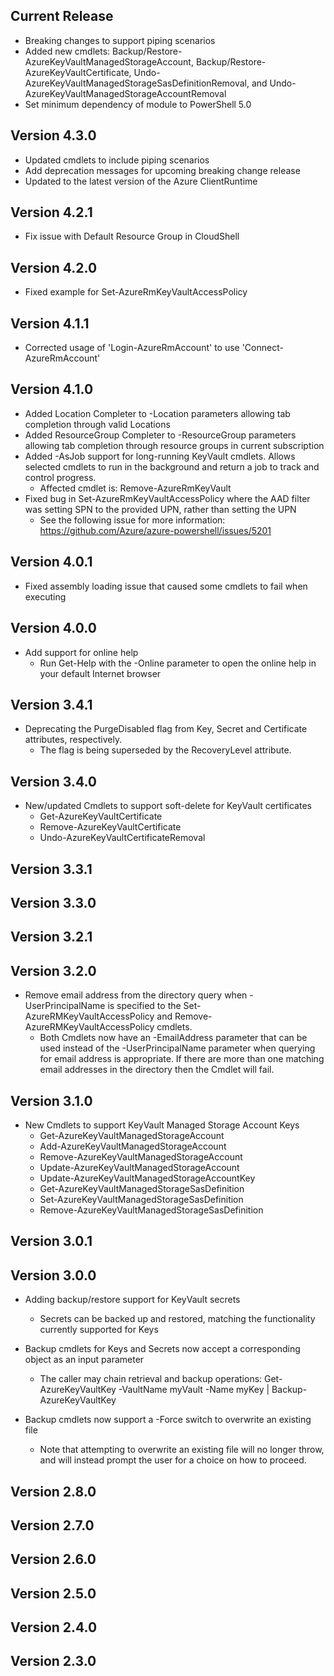 <!--
    Please leave this section at the top of the change log.

    Changes for the current release should go under the section titled "Current Release", and should adhere to the following format:

    ## Current Release
    * Overview of change #1
        - Additional information about change #1
    * Overview of change #2
        - Additional information about change #2
        - Additional information about change #2
    * Overview of change #3
    * Overview of change #4
        - Additional information about change #4

    ## YYYY.MM.DD - Version X.Y.Z (Previous Release)
    * Overview of change #1
        - Additional information about change #1
-->
## Current Release
* Breaking changes to support piping scenarios
* Added new cmdlets: Backup/Restore-AzureKeyVaultManagedStorageAccount, Backup/Restore-AzureKeyVaultCertificate, Undo-AzureKeyVaultManagedStorageSasDefinitionRemoval, and Undo-AzureKeyVaultManagedStorageAccountRemoval
* Set minimum dependency of module to PowerShell 5.0

## Version 4.3.0
* Updated cmdlets to include piping scenarios
* Add deprecation messages for upcoming breaking change release
* Updated to the latest version of the Azure ClientRuntime

## Version 4.2.1
* Fix issue with Default Resource Group in CloudShell

## Version 4.2.0
* Fixed example for Set-AzureRmKeyVaultAccessPolicy

## Version 4.1.1
* Corrected usage of 'Login-AzureRmAccount' to use 'Connect-AzureRmAccount'

## Version 4.1.0
* Added Location Completer to -Location parameters allowing tab completion through valid Locations
* Added ResourceGroup Completer to -ResourceGroup parameters allowing tab completion through resource groups in current subscription
* Added -AsJob support for long-running KeyVault cmdlets. Allows selected cmdlets to run in the background and return a job to track and control progress.
    * Affected cmdlet is: Remove-AzureRmKeyVault
* Fixed bug in Set-AzureRmKeyVaultAccessPolicy where the AAD filter was setting SPN to the provided UPN, rather than setting the UPN
   - See the following issue for more information: https://github.com/Azure/azure-powershell/issues/5201

## Version 4.0.1
* Fixed assembly loading issue that caused some cmdlets to fail when executing

## Version 4.0.0
* Add support for online help
    - Run Get-Help with the -Online parameter to open the online help in your default Internet browser
    
## Version 3.4.1
* Deprecating the PurgeDisabled flag from Key, Secret and Certificate attributes, respectively.
  * The flag is being superseded by the RecoveryLevel attribute.

## Version 3.4.0
* New/updated Cmdlets to support soft-delete for KeyVault certificates
  * Get-AzureKeyVaultCertificate
  * Remove-AzureKeyVaultCertificate
  * Undo-AzureKeyVaultCertificateRemoval

## Version 3.3.1

## Version 3.3.0

## Version 3.2.1

## Version 3.2.0
* Remove email address from the directory query when -UserPrincipalName is specified to the Set-AzureRMKeyVaultAccessPolicy and Remove-AzureRMKeyVaultAccessPolicy cmdlets.
  - Both Cmdlets now have an -EmailAddress parameter that can be used instead of the -UserPrincipalName parameter when querying for email address is appropriate.  If there are more than one matching email addresses in the directory then the Cmdlet will fail.

## Version 3.1.0
* New Cmdlets to support KeyVault Managed Storage Account Keys
  * Get-AzureKeyVaultManagedStorageAccount
  * Add-AzureKeyVaultManagedStorageAccount
  * Remove-AzureKeyVaultManagedStorageAccount
  * Update-AzureKeyVaultManagedStorageAccount
  * Update-AzureKeyVaultManagedStorageAccountKey
  * Get-AzureKeyVaultManagedStorageSasDefinition
  * Set-AzureKeyVaultManagedStorageSasDefinition
  * Remove-AzureKeyVaultManagedStorageSasDefinition

## Version 3.0.1

## Version 3.0.0
* Adding backup/restore support for KeyVault secrets
    - Secrets can be backed up and restored, matching the functionality currently supported for Keys

* Backup cmdlets for Keys and Secrets now accept a corresponding object as an input parameter
    - The caller may chain retrieval and backup operations: Get-AzureKeyVaultKey -VaultName myVault -Name myKey | Backup-AzureKeyVaultKey

* Backup cmdlets now support a -Force switch to overwrite an existing file
    - Note that attempting to overwrite an existing file will no longer throw, and will instead prompt the user for a choice on how to proceed.

## Version 2.8.0

## Version 2.7.0

## Version 2.6.0

## Version 2.5.0

## Version 2.4.0

## Version 2.3.0
